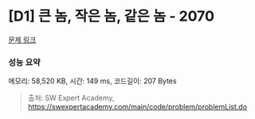 # [D1] 큰 놈, 작은 놈, 같은 놈 - 2070 

[문제 링크](https://swexpertacademy.com/main/code/problem/problemDetail.do?contestProbId=AV5QQ6qqA40DFAUq) 

### 성능 요약

메모리: 58,520 KB, 시간: 149 ms, 코드길이: 207 Bytes



> 출처: SW Expert Academy, https://swexpertacademy.com/main/code/problem/problemList.do